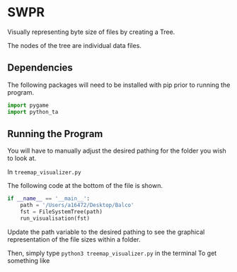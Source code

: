 # SWPR
Visually representing byte size of files by creating a Tree.

The nodes of the tree are individual data files. 


Dependencies
-------------

The following packages will need to be installed with pip prior to running the program.

```python
import pygame
import python_ta
```


Running the Program
-------------------
You will have to manually adjust the desired pathing for the folder you wish to look at. 

In ```treemap_visualizer.py```

The following code at the bottom of the file is shown.

```python
if __name__ == '__main__':
    path = '/Users/a16472/Desktop/Balco'
    fst = FileSystemTree(path)
    run_visualisation(fst)
```

Update the path variable to the desired pathing to see the graphical representation of the file sizes within a folder.

Then, simply type 
```python3 treemap_visualizer.py``` in the terminal
To get something like


